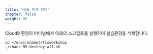 ```yaml
---
title: "실습 환경 정리"
chapter: false
weight: 90
---
```


Cloud9 환경의 터미널에서 아래의 스크립트를 실행하여 실습환경을 삭제합니다.

```
cd ~/environment/fisworkshop
./chaos-99-destroy-all.sh
```